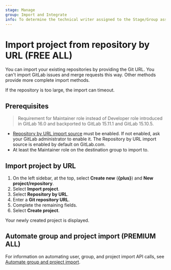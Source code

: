 ```yaml
---
stage: Manage
group: Import and Integrate
info: To determine the technical writer assigned to the Stage/Group associated with this page, see https://handbook.gitlab.com/handbook/product/ux/technical-writing/#assignments
---
```


# Import project from repository by URL **(FREE ALL)**

You can import your existing repositories by providing the Git URL. You can't import GitLab issues and merge requests
this way. Other methods provide more complete import methods.

If the repository is too large, the import can timeout.

## Prerequisites

> Requirement for Maintainer role instead of Developer role introduced in GitLab 16.0 and backported to GitLab 15.11.1 and GitLab 15.10.5.

- [Repository by URL import source](../../../administration/settings/import_and_export_settings.md#configure-allowed-import-sources)
  must be enabled. If not enabled, ask your GitLab administrator to enable it. The Repository by URL import source is enabled
  by default on GitLab.com.
- At least the Maintainer role on the destination group to import to.

## Import project by URL

1. On the left sidebar, at the top, select **Create new** (**{plus}**) and **New project/repository**.
1. Select **Import project**.
1. Select **Repository by URL**.
1. Enter a **Git repository URL**.
1. Complete the remaining fields.
1. Select **Create project**.

Your newly created project is displayed.

## Automate group and project import **(PREMIUM ALL)**

For information on automating user, group, and project import API calls, see
[Automate group and project import](index.md#automate-group-and-project-import).
